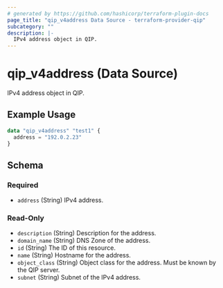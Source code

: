 ```yaml
---
# generated by https://github.com/hashicorp/terraform-plugin-docs
page_title: "qip_v4address Data Source - terraform-provider-qip"
subcategory: ""
description: |-
  IPv4 address object in QIP.
---
```


# qip_v4address (Data Source)

IPv4 address object in QIP.

## Example Usage

```terraform
data "qip_v4address" "test1" {
  address = "192.0.2.23"
}
```

<!-- schema generated by tfplugindocs -->
## Schema

### Required

- `address` (String) IPv4 address.

### Read-Only

- `description` (String) Description for the address.
- `domain_name` (String) DNS Zone of the address.
- `id` (String) The ID of this resource.
- `name` (String) Hostname for the address.
- `object_class` (String) Object class for the address. Must be known by the QIP server.
- `subnet` (String) Subnet of the IPv4 address.

